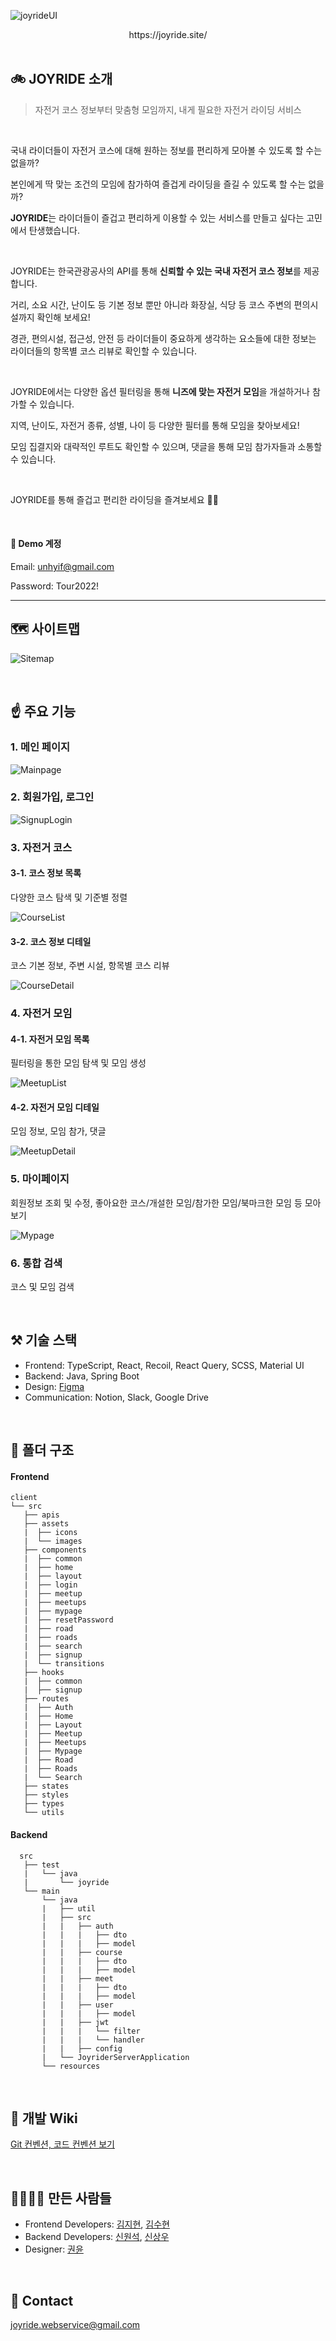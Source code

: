 ![joyrideUI](https://user-images.githubusercontent.com/90044231/200184168-2d2cf3ab-389d-463d-86af-425f6279ffbb.png)

<div align='center'>https://joyride.site/</div>

<br>

## 🚲 JOYRIDE 소개

> 자전거 코스 정보부터 맞춤형 모임까지, 내게 필요한 자전거 라이딩 서비스

<br/>

국내 라이더들이 자전거 코스에 대해 원하는 정보를 편리하게 모아볼 수 있도록 할 수는 없을까?

본인에게 딱 맞는 조건의 모임에 참가하여 즐겁게 라이딩을 즐길 수 있도록 할 수는 없을까?

**JOYRIDE**는 라이더들이 즐겁고 편리하게 이용할 수 있는 서비스를 만들고 싶다는 고민에서 탄생했습니다.

<br/>

JOYRIDE는 한국관광공사의 API를 통해 **신뢰할 수 있는 국내 자전거 코스 정보**를 제공합니다.

거리, 소요 시간, 난이도 등 기본 정보 뿐만 아니라 화장실, 식당 등 코스 주변의 편의시설까지 확인해 보세요!

경관, 편의시설, 접근성, 안전 등 라이더들이 중요하게 생각하는 요소들에 대한 정보는 라이더들의 항목별 코스 리뷰로 확인할 수 있습니다.

<br/>

JOYRIDE에서는 다양한 옵션 필터링을 통해 **니즈에 맞는 자전거 모임**을 개설하거나 참가할 수 있습니다.

지역, 난이도, 자전거 종류, 성별, 나이 등 다양한 필터를 통해 모임을 찾아보세요!

모임 집결지와 대략적인 루트도 확인할 수 있으며, 댓글을 통해 모임 참가자들과 소통할 수 있습니다.

<br/>

JOYRIDE를 통해 즐겁고 편리한 라이딩을 즐겨보세요 🚴‍♂️

<br/>

#### 🌱 Demo 계정

Email: unhyif@gmail.com

Password: Tour2022!

---

## 🗺️ 사이트맵

![Sitemap](https://user-images.githubusercontent.com/93528293/200178733-d8c3ff72-6ad5-4514-baf3-775dd00be688.png)

<br>

## ☝️ 주요 기능

### 1. 메인 페이지

![Mainpage](https://user-images.githubusercontent.com/90044231/200187302-6477d79e-fb39-41f1-8adf-de6809706ea5.png)

### 2. 회원가입, 로그인

![SignupLogin](https://user-images.githubusercontent.com/90044231/200187551-49e82d1b-d0c0-42af-b47d-7c2bd41ff1c3.png)

### 3. 자전거 코스

#### 3-1. 코스 정보 목록

다양한 코스 탐색 및 기준별 정렬

![CourseList](https://user-images.githubusercontent.com/90044231/200187943-e81d2791-f48d-491a-9c25-69fe98bf2e79.png)

#### 3-2. 코스 정보 디테일

코스 기본 정보, 주변 시설, 항목별 코스 리뷰

![CourseDetail](https://user-images.githubusercontent.com/90044231/200188114-938cee2e-cbe2-4a56-bd6a-3aed9e09f258.png)

### 4. 자전거 모임

#### 4-1. 자전거 모임 목록

필터링을 통한 모임 탐색 및 모임 생성

![MeetupList](https://user-images.githubusercontent.com/90044231/200188307-2ef54923-ee51-4e9a-849b-d73e777f24b9.png)

#### 4-2. 자전거 모임 디테일

모임 정보, 모임 참가, 댓글

![MeetupDetail](https://user-images.githubusercontent.com/90044231/200188386-a8e18bc4-7f92-46ea-95a8-a8e5cae30772.png)

### 5. 마이페이지

회원정보 조회 및 수정, 좋아요한 코스/개설한 모임/참가한 모임/북마크한 모임 등 모아보기

![Mypage](https://user-images.githubusercontent.com/90044231/200188522-af8d3fc8-133f-480d-8875-4d3d77d96b37.png)

### 6. 통합 검색

코스 및 모임 검색

<br>

## ⚒️ 기술 스택

- Frontend: TypeScript, React, Recoil, React Query, SCSS, Material UI
- Backend: Java, Spring Boot
- Design: [Figma](https://www.figma.com/file/SdFr421vxg8o2MfQs3RVPo/JOYRIDE-Design?node-id=0%3A1)
- Communication: Notion, Slack, Google Drive

<br>

## 📁 폴더 구조

#### Frontend

```
client
└── src
   ├── apis
   ├── assets
   |  ├── icons
   |  └── images
   ├── components
   |  ├── common
   |  ├── home
   |  ├── layout
   |  ├── login
   |  ├── meetup
   |  ├── meetups
   |  ├── mypage
   |  ├── resetPassword
   |  ├── road
   |  ├── roads
   |  ├── search
   |  ├── signup
   |  └── transitions
   ├── hooks
   |  ├── common
   |  ├── signup
   ├── routes
   |  ├── Auth
   |  ├── Home
   |  ├── Layout
   |  ├── Meetup
   |  ├── Meetups
   |  ├── Mypage
   |  ├── Road
   |  ├── Roads
   |  └── Search
   ├── states
   ├── styles
   ├── types
   └── utils
```

#### Backend

```
  src
   ├── test
   |   └── java
   |       └── joyride
   └── main
       └── java
       |   ├── util
       |   ├── src
       |   |   ├── auth
       |   |   |   ├── dto
       |   |   |   ├── model
       |   |   ├── course
       |   |   |   ├── dto
       |   |   |   ├── model
       |   |   ├── meet
       |   |   |   ├── dto
       |   |   |   ├── model
       |   |   ├── user
       |   |   |   ├── model
       |   |   ├── jwt
       |   |   |   └── filter
       |   |   |   └── handler
       |   |   ├── config
       |   └── JoyriderServerApplication
       └── resources
```

<br>

## 📗 개발 Wiki

[Git 컨벤션, 코드 컨벤션 보기](https://github.com/JOY-RIDE/JOYRIDE/wiki/%EA%B0%9C%EB%B0%9C-Wiki)

<br>

## 👨‍👩‍👧‍👦 만든 사람들

- Frontend Developers: [김지현](https://github.com/unhyif), [김수현](https://github.com/SuehyunKim)
- Backend Developers: [신원석](https://github.com/tkddls23), [신상우](https://github.com/sangwoonoel)
- Designer: [권윤](https://github.com/yoonk2)

<br>

## 📧 Contact

[joyride.webservice@gmail.com](mailto:joyride.webservice@gmail.com)
